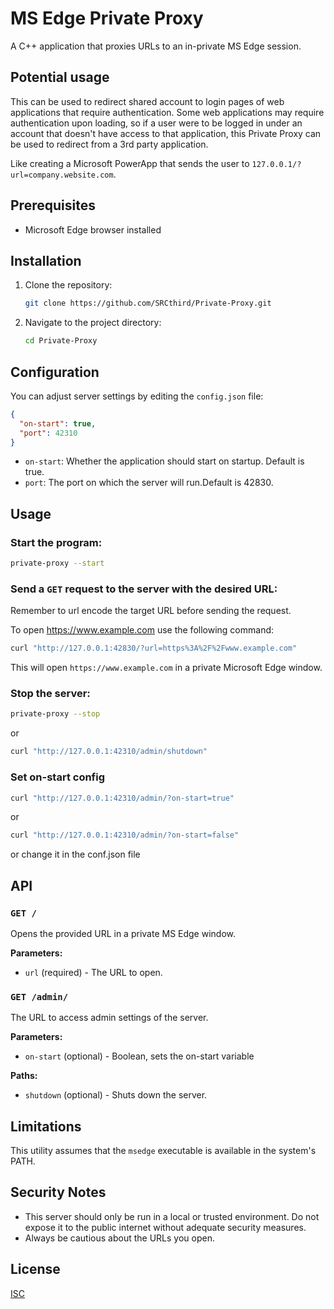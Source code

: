# MS Edge Private Proxy

A C++ application that proxies URLs to an in-private MS Edge session.

## Potential usage

This can be used to redirect shared account to login pages of web applications that require authentication. Some web applications may require authentication upon loading, so if a user were to be logged in under an account that doesn't have access to that application, this Private Proxy can be used to redirect from a 3rd party application.

Like creating a Microsoft PowerApp that sends the user to `127.0.0.1/?url=company.website.com`.

## Prerequisites

- Microsoft Edge browser installed

## Installation

1. Clone the repository:

   ```bash
   git clone https://github.com/SRCthird/Private-Proxy.git
   ```

2. Navigate to the project directory:

   ```bash
   cd Private-Proxy
   ```

## Configuration

You can adjust server settings by editing the `config.json` file:

```json
{
  "on-start": true,
  "port": 42310
}
```

- `on-start`: Whether the application should start on startup. Default is true.
- `port`: The port on which the server will run.Default is 42830.

## Usage

### Start the program:
```bash
private-proxy --start
```

### Send a `GET` request to the server with the desired URL:

Remember to url encode the target URL before sending the request.

To open https://www.example.com use the following command:
```bash
curl "http://127.0.0.1:42830/?url=https%3A%2F%2Fwww.example.com"
```

This will open `https://www.example.com` in a private Microsoft Edge window.

### Stop the server:

```bash
private-proxy --stop
```
or
```bash
curl "http://127.0.0.1:42310/admin/shutdown"
```

### Set on-start config

```bash
curl "http://127.0.0.1:42310/admin/?on-start=true"
```
or 
```bash
curl "http://127.0.0.1:42310/admin/?on-start=false"
```
or change it in the conf.json file

## API

### `GET /`

Opens the provided URL in a private MS Edge window.

**Parameters:**

- `url` (required) - The URL to open.

### `GET /admin/`

The URL to access admin settings of the server.

**Parameters:**

- `on-start` (optional) - Boolean, sets the on-start variable

**Paths:**

- `shutdown` (optional) - Shuts down the server.

## Limitations

This utility assumes that the `msedge` executable is available in the system's PATH.

## Security Notes

- This server should only be run in a local or trusted environment. Do not expose it to the public internet without adequate security measures.
- Always be cautious about the URLs you open.

## License

[ISC](./LICENSE)
